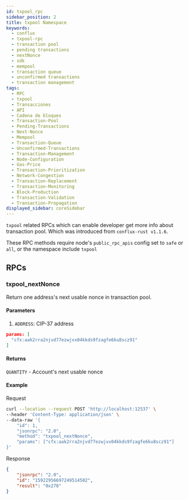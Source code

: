 ```yaml
---
id: txpool_rpc
sidebar_position: 2
title: txpool Namespace
keywords:
  - conflux
  - txpool-rpc
  - transaction pool
  - pending transactions
  - nextNonce
  - sdk
  - mempool
  - transaction queue
  - unconfirmed transactions
  - transaction management
tags:
  - RPC
  - txpool
  - Transacciones
  - API
  - Cadena de bloques
  - Transaction-Pool
  - Pending-Transactions
  - Next-Nonce
  - Mempool
  - Transaction-Queue
  - Unconfirmed-Transactions
  - Transaction-Management
  - Node-Configuration
  - Gas-Price
  - Transaction-Prioritization
  - Network-Congestion
  - Transaction-Replacement
  - Transaction-Monitoring
  - Block-Production
  - Transaction-Validation
  - Transaction-Propagation
displayed_sidebar: coreSidebar
---
```


`txpool` related RPCs which can enable developer get more info about transaction pool. Which was introduced from `conflux-rust v1.1.6`.

These RPC methods require node's `public_rpc_apis` config set to `safe` or `all`, or the namespace include `txpool`

## RPCs

### txpool_nextNonce

Return one address's next usable nonce in transaction pool.

#### Parameters

1. `ADDRESS`: CIP-37 address

```json
params: [
  "cfx:aak2rra2njvd77ezwjvx04kkds9fzagfe6ku8scz91"
]
```

#### Returns

`QUANTITY` - Account's next usable nonce

#### Example

Request

```sh
curl --location --request POST 'http://localhost:12537' \
--header 'Content-Type: application/json' \
--data-raw '{
    "id": 1,
    "jsonrpc": "2.0",
    "method": "txpool_nextNonce",
    "params": ["cfx:aak2rra2njvd77ezwjvx04kkds9fzagfe6ku8scz91"]
}'
```

Response

```json
{
    "jsonrpc": "2.0",
    "id": "15922956697249514502",
    "result": "0x278"
}
```
